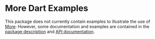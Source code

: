 More Dart Examples
==================

This package does not currently contain examples to illustrate the use of [More](https://github.com/renggli/dart-more): However, some documentation and examples are contained in the [package description](https://pub.dev/packages/more) and [API documentation](https://pub.dev/documentation/more/latest/).
